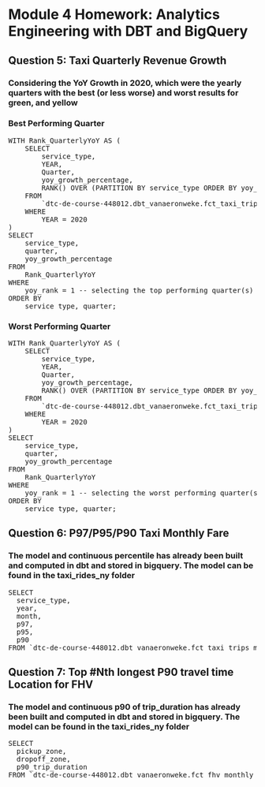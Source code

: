 # Module 4 Homework: Analytics Engineering with DBT and BigQuery

## Question 5: Taxi Quarterly Revenue Growth
### Considering the YoY Growth in 2020, which were the yearly quarters with the best (or less worse) and worst results for green, and yellow

### Best Performing Quarter
<pre>WITH Rank_QuarterlyYoY AS (
    SELECT
        service_type,          
        YEAR,
        Quarter,
        yoy_growth_percentage,         
        RANK() OVER (PARTITION BY service_type ORDER BY yoy_growth_percentage DESC) AS YOY_Rank
    FROM
        `dtc-de-course-448012.dbt_vanaeronweke.fct_taxi_trips_quarterly_revenue` 
    WHERE
        YEAR = 2020
)
SELECT
    service_type,
    quarter,
    yoy_growth_percentage
FROM
    Rank_QuarterlyYoY
WHERE
    yoy_rank = 1 -- selecting the top performing quarter(s)
ORDER BY
    service_type, quarter; </pre> 

### Worst Performing Quarter
<pre>WITH Rank_QuarterlyYoY AS (
    SELECT
        service_type,          
        YEAR,
        Quarter,
        yoy_growth_percentage,         
        RANK() OVER (PARTITION BY service_type ORDER BY yoy_growth_percentage) AS YOY_Rank
    FROM
        `dtc-de-course-448012.dbt_vanaeronweke.fct_taxi_trips_quarterly_revenue` 
    WHERE
        YEAR = 2020
)
SELECT
    service_type,
    quarter,
    yoy_growth_percentage
FROM
    Rank_QuarterlyYoY
WHERE
    yoy_rank = 1 -- selecting the worst performing quarter(s)
ORDER BY
    service_type, quarter; </pre>

## Question 6: P97/P95/P90 Taxi Monthly Fare
### The model and continuous percentile has already been built and computed in dbt and stored in bigquery. The model can be found in the taxi_rides_ny folder
<pre>SELECT
  service_type,
  year,
  month,
  p97,
  p95,
  p90
FROM `dtc-de-course-448012.dbt_vanaeronweke.fct_taxi_trips_monthly_fare_p95` </pre>

## Question 7: Top #Nth longest P90 travel time Location for FHV
### The model and continuous p90 of trip_duration has already been built and computed in dbt and stored in bigquery. The model can be found in the taxi_rides_ny folder
<pre>SELECT 
  pickup_zone,
  dropoff_zone,
  p90_trip_duration
FROM `dtc-de-course-448012.dbt_vanaeronweke.fct_fhv_monthly_zone_traveltime_p90` </pre>